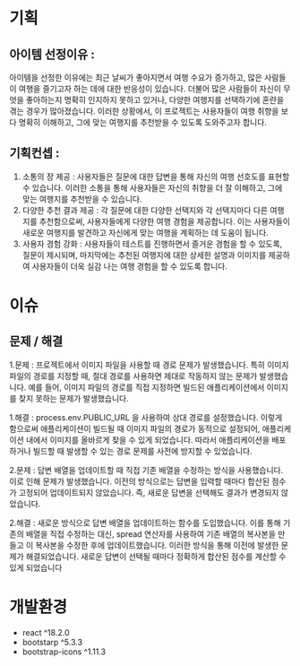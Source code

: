<h1>기획</h1>
<h2>아이템 선정이유 : </h2>

<p>아이템을 선정한 이유에는 최근 날씨가 좋아지면서 여행 수요가 증가하고, 많은 사람들이 여행을 즐기고자 하는 데에 대한 반응성이 있습니다. 더불어 많은 사람들이 자신이 무엇을 좋아하는지 명확히 인지하지 못하고 있거나, 다양한 여행지를 선택하기에 혼란을 겪는 경우가 많아졌습니다. 이러한 상황에서, 이 프로젝트는 사용자들이 여행 취향을 보다 명확히 이해하고, 그에 맞는 여행지를 추천받을 수 있도록 도와주고자 합니다.</p>

<h2>기획컨셉 : </h2>
<ol>
  <li>소통의 장 제공 : 사용자들은 질문에 대한 답변을 통해 자신의 여행 선호도를 표현할 수 있습니다. 이러한 소통을 통해 사용자들은 자신의 취향을 더 잘 이해하고, 그에 맞는 여행지를 추천받을 수 있습니다.</li>
  <li>다양한 추천 결과 제공 : 각 질문에 대한 다양한 선택지와 각 선택지마다 다른 여행지를 추천함으로써, 사용자들에게 다양한 여행 경험을 제공합니다. 이는 사용자들이 새로운 여행지를 발견하고 자신에게 맞는 여행을 계획하는 데 도움이 됩니다.</li>
  <li>사용자 경험 강화 : 사용자들이 테스트를 진행하면서 즐거운 경험을 할 수 있도록,  질문이 제시되며, 마지막에는 추천된 여행지에 대한 상세한 설명과 이미지를 제공하여 사용자들이 더욱 실감 나는 여행 경험을 할 수 있도록 합니다.</li>
</ol>

<h1>이슈</h1>
<h2>문제 / 해결</h2>
<p> 1.문제 : 프로젝트에서 이미지 파일을 사용할 때 경로 문제가 발생했습니다. 특히 이미지 파일의 경로를 지정할 때, 절대 경로를 사용하면 제대로 작동하지 않는 문제가 발생했습니다. 예를 들어, 이미지 파일의 경로를 직접 지정하면 빌드된 애플리케이션에서 이미지를 찾지 못하는 문제가 발생했습니다. </p>
<p>1.해결 : process.env.PUBLIC_URL 을 사용하여 상대 경로를 설정했습니다. 이렇게 함으로써 애플리케이션이 빌드될 때 이미지 파일의 경로가 동적으로 설정되어, 애플리케이션 내에서 이미지를 올바르게 찾을 수 있게 되었습니다. 따라서 애플리케이션을 배포하거나 빌드할 때 발생할 수 있는 경로 문제를 사전에 방지할 수 있었습니다. </p>

<p>2.문제 : 답변 배열을 업데이트할 때 직접 기존 배열을 수정하는 방식을 사용했습니다. 이로 인해 문제가 발생했습니다. 이전의 방식으로는 답변을 입력할 때마다 합산된 점수가 고정되어 업데이트되지 않았습니다. 즉, 새로운 답변을 선택해도 결과가 변경되지 않았습니다. </p>

<P>2.해결 : 새로운 방식으로 답변 배열을 업데이트하는 함수를 도입했습니다. 이를 통해 기존의 배열을 직접 수정하는 대신, spread 연산자를 사용하여 기존 배열의 복사본을 만들고 이 복사본을 수정한 후에 업데이트했습니다. 이러한 방식을 통해 이전에 발생한 문제가 해결되었습니다.  새로운 답변이 선택될 때마다 정확하게 합산된 점수를 계산할 수 있게 되었습니다</P>

<h1>개발환경</h1>
<ul>
  <li>react ^18.2.0</li>
  <li>bootstarp ^5.3.3</li>
  <li>bootstrap-icons ^1.11.3</li>
</ul>
